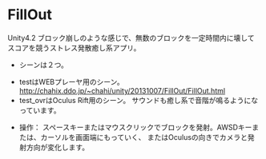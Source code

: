 FillOut
=======
Unity4.2 ブロック崩しのような感じで、無数のブロックを一定時間内に壊してスコアを競うストレス発散癒し系アプリ。
* シーンは２つ。
- testはWEBプレーヤ用のシーン。http://chahix.ddo.jp/~chahi/unity/20131007/FillOut/FillOut.html
- test_ovrはOculus Rift用のシーン。
サウンドも癒し系で音階が鳴るようになっています。
* 操作：
スペースキーまたはマウスクリックでブロックを発射。AWSDキーまたは、カーソルを画面端にもっていく、
またはOculusの向きでカメラと発射方向が変化します。
